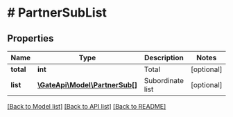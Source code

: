 # # PartnerSubList

## Properties

Name | Type | Description | Notes
------------ | ------------- | ------------- | -------------
**total** | **int** | Total | [optional] 
**list** | [**\GateApi\Model\PartnerSub[]**](PartnerSub.md) | Subordinate list | [optional] 

[[Back to Model list]](../../README.md#documentation-for-models) [[Back to API list]](../../README.md#documentation-for-api-endpoints) [[Back to README]](../../README.md)
